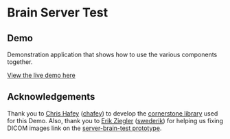 # Brain Server Test

## Demo

Demonstration application that shows how to use the various components together.

[View the live demo here](http://ec2-52-14-244-33.us-east-2.compute.amazonaws.com/)

## Acknowledgements

Thank you to [Chris Hafey](https://www.linkedin.com/in/chafey/) ([chafey](https://github.com/chafey)) to develop the [cornerstone library](https://github.com/chafey/cornerstone) used for this Demo. Also, thank you to [Erik Ziegler]() ([swederik](https://github.com/swederik)) for helping us fixing DICOM images link on the [server-brain-test prototype](https://github.com/MIMBCD-UI/server-brain-test).
